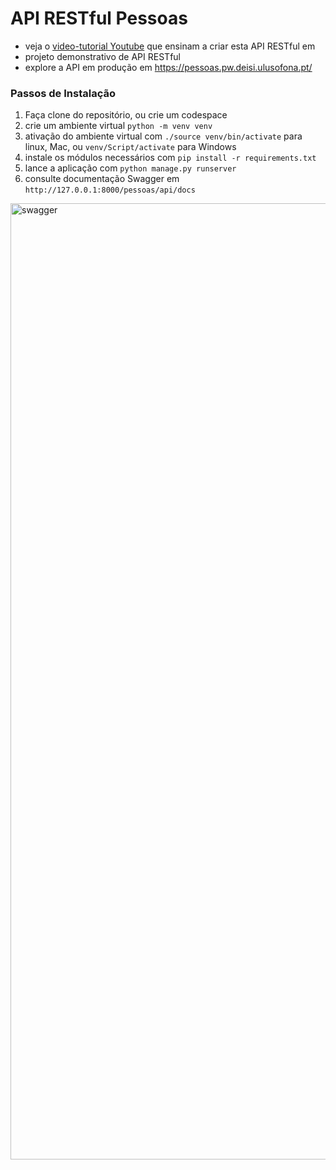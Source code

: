 #  API RESTful Pessoas

* veja o [video-tutorial Youtube]( https://www.youtube.com/watch?v=bOMVovKGJnM&list=PLq0eqW6lq_BR6l1c7G9OGOwX9fDjrxPR-) que ensinam a criar esta API RESTful em
* projeto demonstrativo de API RESTful
* explore a API em produção em https://pessoas.pw.deisi.ulusofona.pt/


### Passos de Instalação
1. Faça clone do repositório, ou crie um codespace
2. crie um ambiente virtual `python -m venv venv`
3. ativação do ambiente virtual com `./source venv/bin/activate` para linux, Mac, ou `venv/Script/activate` para Windows
4. instale os módulos necessários com `pip install -r requirements.txt`
5. lance a aplicação com `python manage.py runserver`
6. consulte documentação Swagger em `http://127.0.0.1:8000/pessoas/api/docs`


<img width="1864" height="1530" alt="swagger" src="https://github.com/user-attachments/assets/9cd243bf-d0d0-46ba-bda6-9ab3b8a09f5a" />
